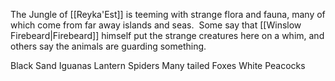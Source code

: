 The Jungle of [[Reyka'Est]] is teeming with strange flora and fauna, many of which come from far away islands and seas.  Some say that [[Winslow Firebeard|Firebeard]] himself put the strange creatures here on a whim, and others say the animals are guarding something.

Black Sand Iguanas
Lantern Spiders
Many tailed Foxes
White Peacocks

